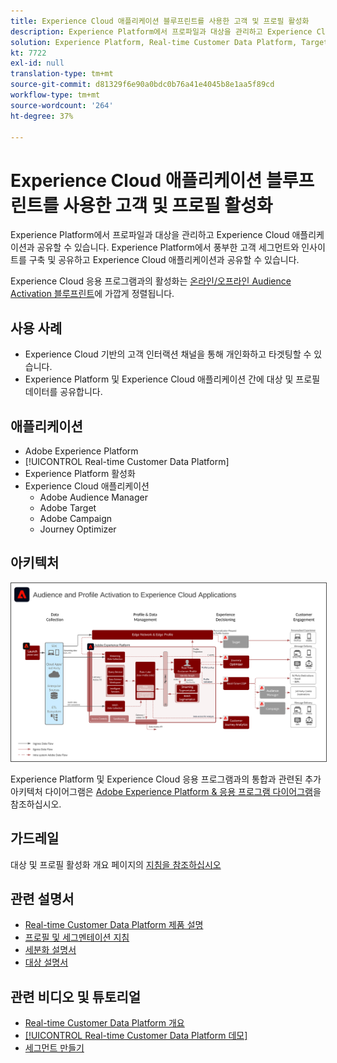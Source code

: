 ```yaml
---
title: Experience Cloud 애플리케이션 블루프린트를 사용한 고객 및 프로필 활성화
description: Experience Platform에서 프로파일과 대상을 관리하고 Experience Cloud 애플리케이션과 공유할 수 있습니다.
solution: Experience Platform, Real-time Customer Data Platform, Target, Audience Manager, Analytics, Experience Cloud Services
kt: 7722
exl-id: null
translation-type: tm+mt
source-git-commit: d81329f6e90a0bdc0b76a41e4045b8e1aa5f89cd
workflow-type: tm+mt
source-wordcount: '264'
ht-degree: 37%

---
```


# Experience Cloud 애플리케이션 블루프린트를 사용한 고객 및 프로필 활성화

Experience Platform에서 프로파일과 대상을 관리하고 Experience Cloud 애플리케이션과 공유할 수 있습니다. Experience Platform에서 풍부한 고객 세그먼트와 인사이트를 구축 및 공유하고 Experience Cloud 애플리케이션과 공유할 수 있습니다.

Experience Cloud 응용 프로그램과의 활성화는 [온라인/오프라인 Audience Activation 블루프린트](online-offline.md)에 가깝게 정렬됩니다.

## 사용 사례

* Experience Cloud 기반의 고객 인터랙션 채널을 통해 개인화하고 타겟팅할 수 있습니다.
* Experience Platform 및 Experience Cloud 애플리케이션 간에 대상 및 프로필 데이터를 공유합니다.

## 애플리케이션

* Adobe Experience Platform
* [!UICONTROL Real-time Customer Data Platform]
* Experience Platform 활성화
* Experience Cloud 애플리케이션
   * Adobe Audience Manager
   * Adobe Target
   * Adobe Campaign
   * Journey Optimizer

## 아키텍처

<img src="assets/activation+apps.svg" alt="Experience Cloud 애플리케이션을 통한 대상 및 프로파일 활성화를 위한 참조 아키텍처" style="border:1px solid #4a4a4a" />

Experience Platform 및 Experience Cloud 응용 프로그램과의 통합과 관련된 추가 아키텍처 다이어그램은 [Adobe Experience Platform &amp; 응용 프로그램 다이어그램](https://experienceleague.adobe.com/docs/blueprints-learn/architecture/architecture-overview/platform-applications.html)을 참조하십시오.

## 가드레일

대상 및 프로필 활성화 개요 페이지의 [지침을 참조하십시오](overview.md)

## 관련 설명서

* [Real-time Customer Data Platform 제품 설명 ](https://helpx.adobe.com/kr/legal/product-descriptions/real-time-customer-data-platform.html)
* [프로필 및 세그멘테이션 지침](https://experienceleague.adobe.com/docs/experience-platform/profile/guardrails.html?lang=ko)
* [세분화 설명서](https://experienceleague.adobe.com/docs/experience-platform/segmentation/api/streaming-segmentation.html?lang=ko)
* [대상 설명서](https://experienceleague.adobe.com/docs/experience-platform/destinations/catalog/overview.html?lang=ko)

## 관련 비디오 및 튜토리얼

* [Real-time Customer Data Platform 개요 ](https://experienceleague.adobe.com/docs/platform-learn/tutorials/application-services/rtcdp/understanding-the-real-time-customer-data-platform.html?lang=ko)
* [[!UICONTROL Real-time Customer Data Platform 데모]](https://experienceleague.adobe.com/docs/platform-learn/tutorials/application-services/rtcdp/demo.html?lang=ko)
* [세그먼트 만들기](https://experienceleague.adobe.com/docs/platform-learn/tutorials/segments/create-segments.html?lang=ko)

